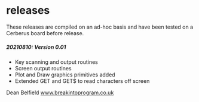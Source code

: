 
# releases

These releases are compiled on an ad-hoc basis and have been tested on a Cerberus board before release.

##### 20210810: Version 0.01
- Key scanning and output routines
- Screen output routines
- Plot and Draw graphics primitives added
- Extended GET and GET$ to read characters off screen   

Dean Belfield
www.breakintoprogram.co.uk
